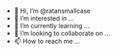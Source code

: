 - 👋 Hi, I’m @ratansmallcase
- 👀 I’m interested in ...
- 🌱 I’m currently learning ...
- 💞️ I’m looking to collaborate on ...
- 📫 How to reach me ...

<!---
ratansmallcase/ratansmallcase is a ✨ special ✨ repository because its `README.md` (this file) appears on your GitHub profile.
You can click the Preview link to take a look at your changes.
--->
